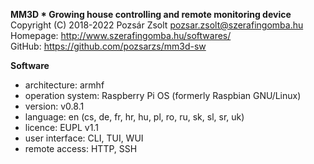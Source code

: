 **MM3D * Growing house controlling and remote monitoring device**  
Copyright (C) 2018-2022 Pozsár Zsolt <pozsar.zsolt@szerafingomba.hu>  
Homepage: <http://www.szerafingomba.hu/softwares/>  
GitHub: <https://github.com/pozsarzs/mm3d-sw>

**Software**

 - architecture:       armhf
 - operation system:   Raspberry Pi OS (formerly Raspbian GNU/Linux)
 - version:            v0.8.1
 - language:           en (cs, de, fr, hr, hu, pl, ro, ru, sk, sl, sr, uk)
 - licence:            EUPL v1.1
 - user interface:     CLI, TUI, WUI
 - remote access:      HTTP, SSH
